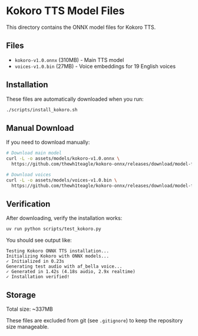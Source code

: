 # Kokoro TTS Model Files

This directory contains the ONNX model files for Kokoro TTS.

## Files

- `kokoro-v1.0.onnx` (310MB) - Main TTS model
- `voices-v1.0.bin` (27MB) - Voice embeddings for 19 English voices

## Installation

These files are automatically downloaded when you run:

```bash
./scripts/install_kokoro.sh
```

## Manual Download

If you need to download manually:

```bash
# Download main model
curl -L -o assets/models/kokoro-v1.0.onnx \
  https://github.com/thewh1teagle/kokoro-onnx/releases/download/model-files-v1.0/kokoro-v1.0.onnx

# Download voices
curl -L -o assets/models/voices-v1.0.bin \
  https://github.com/thewh1teagle/kokoro-onnx/releases/download/model-files-v1.0/voices-v1.0.bin
```

## Verification

After downloading, verify the installation works:

```bash
uv run python scripts/test_kokoro.py
```

You should see output like:
```
Testing Kokoro ONNX TTS installation...
Initializing Kokoro with ONNX models...
✓ Initialized in 0.23s
Generating test audio with af_bella voice...
✓ Generated in 1.42s (4.18s audio, 2.9x realtime)
✓ Installation verified!
```

## Storage

Total size: ~337MB

These files are excluded from git (see `.gitignore`) to keep the repository size manageable.
